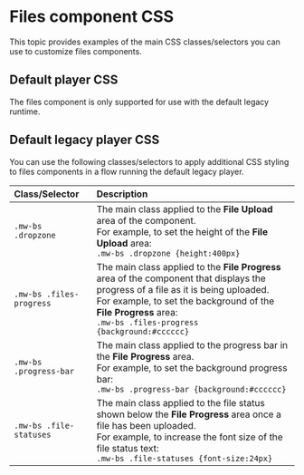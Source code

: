 # Files component CSS 

<head>
  <meta name="guidename" content="Flow"/>
  <meta name="context" content="GUID-764b573e-b217-4e77-ad45-0745edc1fa47"/>
</head>


This topic provides examples of the main CSS classes/selectors you can use to customize files components.

## Default player CSS 

The files component is only supported for use with the default legacy runtime.

## Default legacy player CSS 

You can use the following classes/selectors to apply additional CSS styling to files components in a flow running the default legacy player.

|Class/Selector|Description|
|:-------------|:----------|
|`.mw-bs .dropzone`|The main class applied to the **File Upload** area of the component.<br />For example, to set the height of the **File Upload** area:<br />`.mw-bs .dropzone {height:400px}`|
|`.mw-bs .files-progress`|The main class applied to the **File Progress** area of the component that displays the progress of a file as it is being uploaded.<br />For example, to set the background of the **File Progress** area:<br />`.mw-bs .files-progress {background:#cccccc}`|
|`.mw-bs .progress-bar`|The main class applied to the progress bar in the **File Progress** area.<br />For example, to set the background progress bar:<br />`.mw-bs .progress-bar {background:#cccccc}`|
|`.mw-bs .file-statuses`|The main class applied to the file status shown below the **File Progress** area once a file has been uploaded.<br />For example, to increase the font size of the file status text:<br />`.mw-bs .file-statuses {font-size:24px}`|
